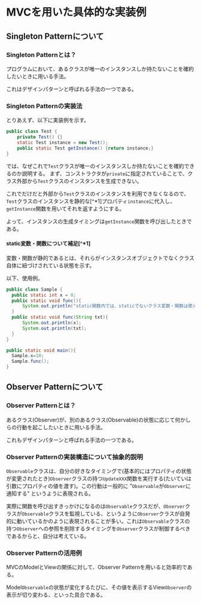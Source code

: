 # MVCを用いた具体的な実装例

## Singleton Patternについて

### Singleton Patternとは？
プログラムにおいて、あるクラスが唯一のインスタンスしか持たないことを確約したいときに用いる手法。

これはデザインパターンと呼ばれる手法の一つである。

### Singleton Patternの実装法
とりあえず、以下に実装例を示す。
```java
public class Test {
    private Test() {}
    static Test instance = new Test();
    public static Test getInstance() {return instance;}
}
```
では、なぜこれで`Test`クラスが唯一のインスタンスしか持たないことを確約できるのか説明する。
まず、コンストラクタが`private`に指定されていることで、クラス外部から`Test`クラスのインスタンスを生成できない。

これでだけだと外部から`Test`クラスのインスタンスを利用できなくなるので、`Test`クラスのインスタンスを静的な[^*1]プロパティ`instance`に代入し、`getInstance`関数を用いてそれを返すようにする。

よって、インスタンスの生成タイミングは`getInstance`関数を呼び出したときである。

#### static変数・関数について補足[^*1]

変数・関数が静的であるとは、それらがインスタンスオブジェクトでなくクラス自体に紐づけされている状態を示す。

以下、使用例。

```java
public class Sample {
  public static int x = 0;
  public static void func(){
      System.out.println("static関数内では、staticでないクラス変数・関数は使えないよ！");
  }
  public static void func(String txt){
      System.out.println(x);
      System.out.println(txt);
  }
}
```

```java
public static void main(){
  Sample.x=10;
  Sample.func();
}
```



## Observer Patternについて

### Observer Patternとは？

あるクラス(Observer)が、別のあるクラス(Observable)の状態に応じて何かしらの行動を起こしたいときに用いる手法。

これもデザインパターンと呼ばれる手法の一つである。

### Observer Patternの実装構造について抽象的説明

`Observable`クラスは、自分の好きなタイミングで(基本的にはプロパティの状態が変更されたとき)`Observer`クラスの持つ`UpdateXXX`関数を実行する(たいていは引数にプロパティの値を渡す)。この行動は一般的に ”`Observable`が`Observer`に通知する” というように表現される。

実際に関数を呼び出すきっかけになるのは`Observable`クラスだが、`Observer`クラスが`Observable`クラスを監視している、というように`Observer`クラスが自発的に動いているかのように表現されることが多い。これは`Observable`クラスの持つ`Observer`への参照を削除するタイミングを`Observer`クラスが制御するべきであるからと、自分は考えている。

### Observer Patternの活用例

MVCのModelとViewの関係に対して、Observer Patternを用いると効率的である。

Model`Observable`の状態が変化するたびに、その値を表示するView`Observer`の表示が切り変わる、といった具合である。


